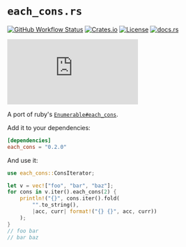 # `each_cons.rs`

[![GitHub Workflow Status](https://img.shields.io/github/workflow/status/BuonOmo/each_cons.rs/CI)](https://github.com/BuonOmo/each_cons.rs/actions?query=workflow%3A%22CI%22)
[![Crates.io](https://img.shields.io/crates/v/each_cons)](https://crates.io/crates/each_cons)
[![License](https://img.shields.io/crates/l/each_cons)](https://github.com/BuonOmo/each_cons.rs/blob/main/LICENSE)
[![docs.rs](https://img.shields.io/badge/docs-available-informational)](https://docs.rs/each_cons)


[![Workflow history](https://buildstats.info/github/chart/BuonOmo/each_cons.rs?branch=main)](https://github.com/BuonOmo/each_cons.rs/actions?query=workflow%3A%22CI%22)

A port of ruby's [`Enumerable#each_cons`](https://rubydoc.info/stdlib/core/Enumerable:each_cons).


Add it to your dependencies:

```toml
[dependencies]
each_cons = "0.2.0"
```

And use it:

```rust
use each_cons::ConsIterator;

let v = vec!["foo", "bar", "baz"];
for cons in v.iter().each_cons(2) {
    println!("{}", cons.iter().fold(
        "".to_string(),
        |acc, curr| format!("{} {}", acc, curr))
    );
}
// foo bar
// bar baz
```
